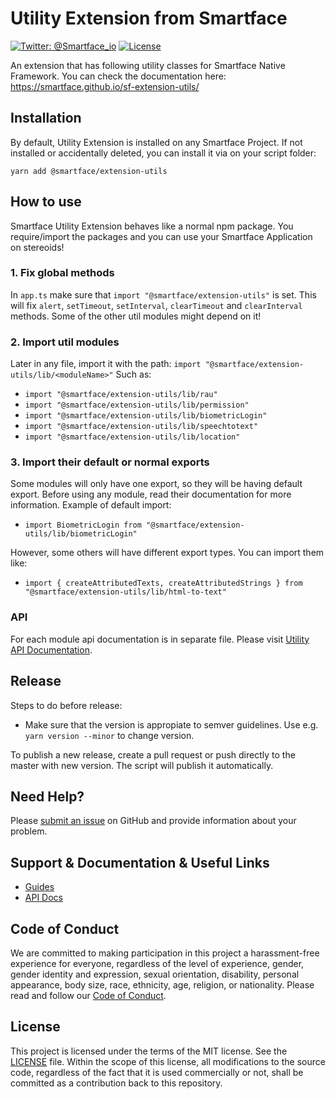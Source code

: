 # Utility Extension from Smartface
[![Twitter: @Smartface_io](https://img.shields.io/badge/contact-@Smartface_io-blue.svg?style=flat)](https://twitter.com/smartface_io)
[![License](https://img.shields.io/badge/license-MIT-green.svg?style=flat)](https://raw.githubusercontent.com/smartface/sf-extension-utils/master/LICENSE)

An extension that has following utility classes for Smartface Native Framework. You can check the documentation here: https://smartface.github.io/sf-extension-utils/

## Installation
By default, Utility Extension is installed on any Smartface Project. If not installed or accidentally deleted, you can install it via on your script folder:
```shell
yarn add @smartface/extension-utils
```
## How to use
Smartface Utility Extension behaves like a normal npm package. You require/import the packages and you can use your Smartface Application on stereoids!
### 1. Fix global methods
In `app.ts` make sure that `import "@smartface/extension-utils"` is set. This will fix `alert`, `setTimeout`, `setInterval`, `clearTimeout` and `clearInterval` methods. Some of the other util modules might depend on it!
### 2. Import util modules
Later in any file, import it with the path: `import "@smartface/extension-utils/lib/<moduleName>"` Such as:
- `import "@smartface/extension-utils/lib/rau"`
- `import "@smartface/extension-utils/lib/permission"`
- `import "@smartface/extension-utils/lib/biometricLogin"`
- `import "@smartface/extension-utils/lib/speechtotext"`
- `import "@smartface/extension-utils/lib/location"`

### 3. Import their default or normal exports
Some modules will only have one export, so they will be having default export. Before using any module, read their documentation for more information.
Example of default import:
- `import BiometricLogin from "@smartface/extension-utils/lib/biometricLogin"`

However, some others will have different export types. You can import them like:
- `import { createAttributedTexts, createAttributedStrings } from "@smartface/extension-utils/lib/html-to-text"`

### API
For each module api documentation is in separate file. Please visit [Utility API Documentation](https://smartface.github.io/sf-extension-utils/).

## Release
Steps to do before release:
- Make sure that the version is appropiate to semver guidelines. Use e.g. `yarn version --minor` to change version.

To publish a new release, create a pull request or push directly to the master with new version. The script will publish it automatically.

## Need Help?

Please [submit an issue](https://github.com/smartface/sf-extension-utils/issues) on GitHub and provide information about your problem.

## Support & Documentation & Useful Links
- [Guides](https://docs.smartface.io/)
- [API Docs](http://ref.smartface.io/)

## Code of Conduct
We are committed to making participation in this project a harassment-free experience for everyone, regardless of the level of experience, gender, gender identity and expression, sexual orientation, disability, personal appearance, body size, race, ethnicity, age, religion, or nationality.
Please read and follow our [Code of Conduct](./CODE_OF_CONDUCT.md).

## License

This project is licensed under the terms of the MIT license. See the [LICENSE](./LICENSE) file. Within the scope of this license, all modifications to the source code, regardless of the fact that it is used commercially or not, shall be committed as a contribution back to this repository.
